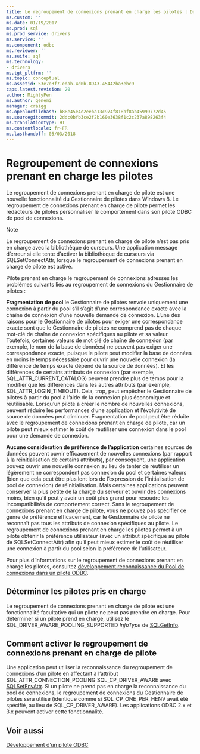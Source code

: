 ```yaml
---
title: Le regroupement de connexions prenant en charge les pilotes | Documents Microsoft
ms.custom: ''
ms.date: 01/19/2017
ms.prod: sql
ms.prod_service: drivers
ms.service: ''
ms.component: odbc
ms.reviewer: ''
ms.suite: sql
ms.technology:
- drivers
ms.tgt_pltfrm: ''
ms.topic: conceptual
ms.assetid: 53e7e3f7-edab-4d0b-8943-45442ba3ebc9
caps.latest.revision: 20
author: MightyPen
ms.author: genemi
manager: craigg
ms.openlocfilehash: b88e45e4e2eeba13c974f818bf8ab45999772d45
ms.sourcegitcommit: 2ddc0bfb3ce2f2b160e3638f1c2c237a898263f4
ms.translationtype: HT
ms.contentlocale: fr-FR
ms.lasthandoff: 05/03/2018
---
```

# <a name="driver-aware-connection-pooling"></a>Regroupement de connexions prenant en charge les pilotes
Le regroupement de connexions prenant en charge de pilote est une nouvelle fonctionnalité du Gestionnaire de pilotes dans Windows 8. Le regroupement de connexions prenant en charge de pilote permet les rédacteurs de pilotes personnaliser le comportement dans son pilote ODBC de pool de connexions.  
  
> [!NOTE]  
>  Le regroupement de connexions prenant en charge de pilote n’est pas pris en charge avec la bibliothèque de curseurs. Une application message d’erreur si elle tente d’activer la bibliothèque de curseurs via SQLSetConnectAttr, lorsque le regroupement de connexions prenant en charge de pilote est activé.  
  
 Pilote prenant en charge le regroupement de connexions adresses les problèmes suivants liés au regroupement de connexions du Gestionnaire de pilotes :  
  
 **Fragmentation de pool** le Gestionnaire de pilotes renvoie uniquement une connexion à partir du pool s’il s’agit d’une correspondance exacte avec la chaîne de connexion d’une nouvelle demande de connexion.  L’une des raisons pour le Gestionnaire de pilotes pour exiger une correspondance exacte sont que le Gestionnaire de pilotes ne comprend pas de chaque mot-clé de chaîne de connexion spécifiques au pilote et sa valeur.  Toutefois, certaines valeurs de mot clé de chaîne de connexion (par exemple, le nom de la base de données) ne peuvent pas exiger une correspondance exacte, puisque le pilote peut modifier la base de données en moins le temps nécessaire pour ouvrir une nouvelle connexion (la différence de temps exacte dépend de la source de données). Et les différences de certains attributs de connexion (par exemple, SQL_ATTR_CURRENT_CATALOG) peuvent prendre plus de temps pour la modifier que les différences dans les autres attributs (par exemple, SQL_ATTR_LOGIN_TIMEOUT). Cela, trop, peut empêcher le Gestionnaire de pilotes à partir du pool à l’aide de la connexion plus économique et réutilisable. Lorsqu’un pilote a créer le nombre de nouvelles connexions, peuvent réduire les performances d’une application et l’évolutivité de source de données peut diminuer. Fragmentation de pool peut être réduite avec le regroupement de connexions prenant en charge de pilote, car un pilote peut mieux estimer le coût de réutiliser une connexion dans le pool pour une demande de connexion.  
  
 **Aucune considération de préférence de l’application** certaines sources de données peuvent ouvrir efficacement de nouvelles connexions (par rapport à la réinitialisation de certains attributs), par conséquent, une application pouvez ouvrir une nouvelle connexion au lieu de tenter de réutiliser un légèrement ne correspondent pas connexion du pool et certaines valeurs (bien que cela peut être plus lent lors de l’expression de l’initialisation de pool de connexion) de réinitialisation. Mais certaines applications peuvent conserver la plus petite de la charge du serveur et ouvrir des connexions moins, bien qu’il peut y avoir un coût plus grand pour résoudre les incompatibilités de comportement correct. Sans le regroupement de connexions prenant en charge de pilote, vous ne pouvez pas spécifier ce genre de préférence efficacement, car le Gestionnaire de pilote ne reconnaît pas tous les attributs de connexion spécifiques au pilote. Le regroupement de connexions prenant en charge les pilotes permet à un pilote obtenir la préférence utilisateur (avec un attribut spécifique au pilote de SQLSetConnectAttr) afin qu’il peut mieux estimer le coût de réutiliser une connexion à partir du pool selon la préférence de l’utilisateur.  
  
 Pour plus d’informations sur le regroupement de connexions prenant en charge les pilotes, consultez [développement reconnaissance du Pool de connexions dans un pilote ODBC](../../../odbc/reference/develop-driver/developing-connection-pool-awareness-in-an-odbc-driver.md).  
  
## <a name="determining-driver-support"></a>Déterminer les pilotes pris en charge  
 Le regroupement de connexions prenant en charge de pilote est une fonctionnalité facultative qui un pilote ne peut pas prendre en charge. Pour déterminer si un pilote prend en charge, utilisez le SQL_DRIVER_AWARE_POOLING_SUPPORTED *InfoType* de [SQLGetInfo](../../../odbc/reference/syntax/sqlgetinfo-function.md).  
  
## <a name="how-to-enable-driver-aware-connection-pooling"></a>Comment activer le regroupement de connexions prenant en charge de pilote  
 Une application peut utiliser la reconnaissance du regroupement de connexions d’un pilote en affectant à l’attribut SQL_ATTR_CONNECTION_POOLING SQL_CP_DRIVER_AWARE avec [SQLSetEnvAttr](../../../odbc/reference/syntax/sqlsetenvattr-function.md). Si un pilote ne prend pas en charge la reconnaissance du pool de connexions, le regroupement de connexions du Gestionnaire de pilotes sera utilisé (identique comme si SQL_CP_ONE_PER_HENV avait été spécifié, au lieu de SQL_CP_DRIVER_AWARE). Les applications ODBC 2.x et 3.x peuvent activer cette fonctionnalité.  
  
## <a name="see-also"></a>Voir aussi  
 [Développement d’un pilote ODBC](../../../odbc/reference/develop-driver/developing-an-odbc-driver.md)

